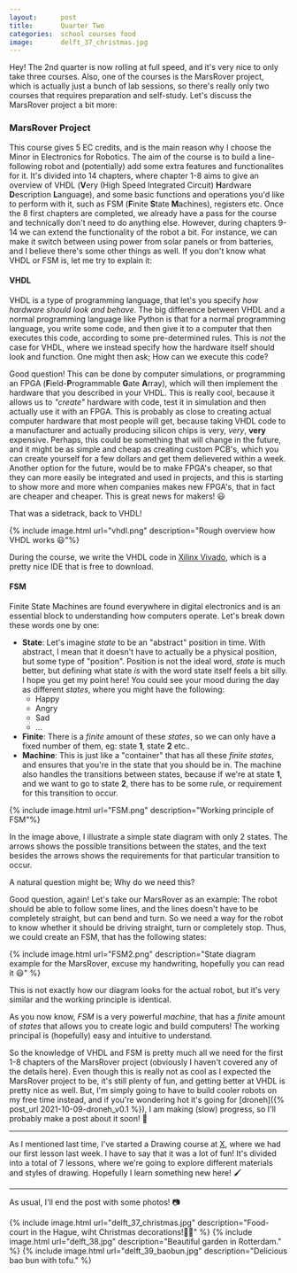 ```yaml
---
layout:      post
title:       Quarter Two
categories:  school courses food
image:       delft_37_christmas.jpg
---
```


Hey!
The 2nd quarter is now rolling at full speed, and it's very nice to only take
three courses. Also, one of the courses is the MarsRover project, which is actually
just a bunch of lab sessions, so there's really only two courses that requires preparation
and self-study. Let's discuss the MarsRover project a bit more:

### MarsRover Project
This course gives 5 EC credits, and is the main reason why I choose the Minor in
Electronics for Robotics. The aim of the course is to build a line-following
robot and (potentially) add some extra features and functionalites for it.
It's divided into 14 chapters, where chapter 1-8 aims to give an overview of
VHDL (**V**ery (High Speed Integrated Circuit) **H**ardware **D**escription **L**anguage),
and some basic functions and operations you'd like to perform with it, such as
FSM (**F**inite **S**tate **M**achines), registers etc.
Once the 8 first chapters are completed, we already have a pass for the course
and technically don't need to do anything else. However, during chapters 9-14
we can extend the functionality of the robot a bit. For instance, we can
make it switch between using power from solar panels or from batteries, and I believe
there's some other things as well.
If you don't know what VHDL or FSM is, let me try to explain it:

#### VHDL
VHDL is a type of programming language, that let's you specify *how hardware should look and behave*.
The big difference between VHDL and a normal programming language like Python is that
for a normal programming language, you write some code, and then give it to a computer
that then executes this code, according to some pre-determined rules. This is *not*
the case for VHDL, where we instead specify how the hardware itself should look and
function. One might then ask; How can we execute this code? 

Good question! This can be done by
computer simulations, or programming an FPGA (**F**ield-**P**rogrammable **G**ate **A**rray),
which will then implement the hardware that you described in your VHDL.
This is really cool, because it allows us to *"create"* hardware with code, test it
in simulation and then actually use it with an FPGA. This is probably as close
to creating actual computer hardware that most people will get, because taking
VHDL code to a manufacturer and actually producing silicon chips is very, *very*, **very** expensive.
Perhaps, this could be something that will change in the future, and it might be
as simple and cheap as creating custom PCB's, which you can create yourself for a few
dollars and get them delievered within a week. Another option for the future, would be
to make FPGA's cheaper, so that they can more easily be integrated and used in projects,
and this is starting to show more and more when companies makes new FPGA's, that
in fact are cheaper and cheaper. This is great news for makers! 😃

That was a sidetrack, back to VHDL!

{% include image.html url="vhdl.png" description="Rough overview how VHDL works 😃"%}

During the course, we write the VHDL code in [Xilinx Vivado](https://www.xilinx.com/support/download.html),
which is a pretty nice IDE that is free to download.


#### FSM
Finite State Machines are found everywhere in digital electronics and is an essential block
to understanding how computers operate. Let's break down these words one by one:
- **State**: Let's imagine *state* to be an "abstract" position in time. With abstract,
I mean that it doesn't have to actually be a physical position, but some type of
"position". Position is not the ideal word, *state* is much better, but defining
what state *is* with the word state itself feels a bit silly. I hope you get my point here!
You could see your mood during the day as different *states*, where you might have the following:
  - Happy
  - Angry
  - Sad
  - ...
- **Finite**: There is a *finite* amount of these *states*, so we can only have a fixed
number of them, eg: state **1**, state **2** etc..
- **Machine**: This is just like a "container" that has all these *finite* *states*, and
ensures that you're in the state that you should be in. The machine also handles the
transitions between states, because if we're at state **1**, and we want to go to
state **2**, there has to be some rule, or requirement for this transition to occur.

{% include image.html url="FSM.png" description="Working principle of FSM"%}

In the image above, I illustrate a simple state diagram with only 2 states.
The arrows shows the possible transitions between the states, and the text besides
the arrows shows the requirements for that particular transition to occur.

A natural question might be; Why do we need this?

Good question, again! Let's take our MarsRover as an example:
The robot should be able to follow some lines, and the lines doesn't have to be
completely straight, but can bend and turn. So we need a way for the robot to know
whether it should be driving straight, turn or completely stop. Thus, we could
create an FSM, that has the following states:

{% include image.html url="FSM2.png" description="State diagram example for the MarsRover, excuse my handwriting, hopefully you can read it 😃" %}

This is not exactly how our diagram looks for the actual robot, but it's very similar
and the working principle is identical.

As you now know, *FSM* is a very powerful *machine*, that has a *finite* amount of *states*
that allows you to create logic and build computers! The working principal is
(hopefully) easy and intuitive to understand.

So the knowledge of VHDL and FSM is pretty much all we need for the first 1-8 chapters
of the MarsRover project (obviously I haven't covered any of the details here).
Even though this is really not as cool as I expected the MarsRover project to be,
it's still plenty of fun, and getting better at VHDL is pretty nice as well.
But, I'm simply going to have to build cooler robots on my free time instead, and
if you're wondering hot it's going for [droneh]({% post_url 2021-10-09-droneh_v0.1 %}),
I am making (slow) progress, so I'll probably make a post about it soon! 🦋

---

As I mentioned last time, I've started a Drawing course at [X](https://www.tudelft.nl/en/x),
where we had our first lesson last week. I have to say that it was a lot of fun!
It's divided into a total of 7 lessons, where we're going to explore different
materials and styles of drawing. Hopefully I learn something new here! 🖌️

---

As usual, I'll end the post with some photos! 📷

{% include image.html url="delft_37_christmas.jpg" description="Food-court in the Hague, wiht Christmas decorations!🎅😍" %}
{% include image.html url="delft_38.jpg" description="Beautiful garden in Rotterdam." %}
{% include image.html url="delft_39_baobun.jpg" description="Delicious bao bun with tofu." %}